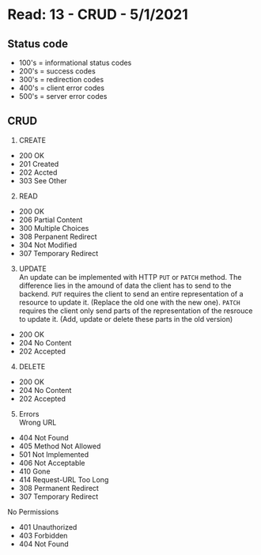 # Read: 13 - CRUD - 5/1/2021

## Status code

- 100's = informational status codes
- 200's = success codes
- 300's = redirection codes
- 400's = client error codes
- 500's = server error codes

## CRUD

1. CREATE

- 200 OK
- 201 Created
- 202 Accted
- 303 See Other

2. READ

- 200 OK
- 206 Partial Content
- 300 Multiple Choices
- 308 Perpanent Redirect
- 304 Not Modified
- 307 Temporary Redirect

3. UPDATE  
   An update can be implemented with HTTP `PUT` or `PATCH` method. The difference lies in the amound of data the client has to send to the backend. `PUT` requires the client to send an entire representation of a resource to update it. (Replace the old one with the new one). `PATCH` requires the client only send parts of the representation of the resrouce to update it. (Add, update or delete these parts in the old version)

- 200 OK
- 204 No Content
- 202 Accepted

4. DELETE

- 200 OK
- 204 No Content
- 202 Accepted

5. Errors  
   Wrong URL

- 404 Not Found
- 405 Method Not Allowed
- 501 Not Implemented
- 406 Not Acceptable
- 410 Gone
- 414 Request-URL Too Long
- 308 Permanent Redirect
- 307 Temporary Redirect

No Permissions

- 401 Unauthorized
- 403 Forbidden
- 404 Not Found
